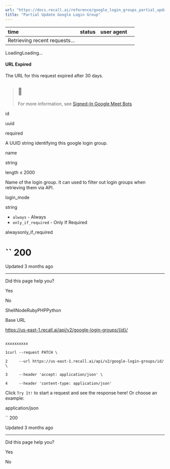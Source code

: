 ```yaml
---
url: "https://docs.recall.ai/reference/google_login_groups_partial_update"
title: "Partial Update Google Login Group"
---
```


| time | status | user agent |  |
| :-- | :-- | :-- | :-- |
| Retrieving recent requests… |

LoadingLoading…

#### URL Expired

The URL for this request expired after 30 days.

> ## 📘
>
> For more information, see [Signed-In Google Meet Bots](https://docs.recall.ai/docs/google-meet-login-getting-started)

id

uuid

required

A UUID string identifying this google login group.

name

string

length ≤ 2000

Name of the login group. It can used to filter out login groups when retrieving them via API.

login\_mode

string

- `always` \- Always
- `only_if_required` \- Only If Required

alwaysonly\_if\_required

# `` 200

Updated 3 months ago

* * *

Did this page help you?

Yes

No

ShellNodeRubyPHPPython

Base URL

https://us-east-1.recall.ai/api/v2/google-login-groups/{id}/

```

xxxxxxxxxx

1curl --request PATCH \

2     --url https://us-east-1.recall.ai/api/v2/google-login-groups/id/ \

3     --header 'accept: application/json' \

4     --header 'content-type: application/json'

```

Click `Try It!` to start a request and see the response here! Or choose an example:

application/json

`` 200

Updated 3 months ago

* * *

Did this page help you?

Yes

No